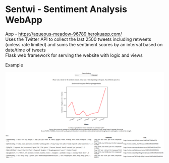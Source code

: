 # Sentwi - Sentiment Analysis WebApp
App - https://aqueous-meadow-96789.herokuapp.com/ <br>
Uses the Twitter API to collect the last 2500 tweets including retweets (unless rate limited) and sums the sentiment scores by an interval based on date/time of tweets <br>
Flask web framework for serving the website with logic and views


Example


![SentimentAnalysisPic](hongkongprotestSentiment.png)
